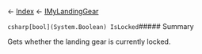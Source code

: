 ← [Index](Api-Index) ← [IMyLandingGear](SpaceEngineers.Game.ModAPI.Ingame.IMyLandingGear)

```csharp[bool](System.Boolean) IsLocked```##### Summary

Gets whether the landing gear is currently locked.

